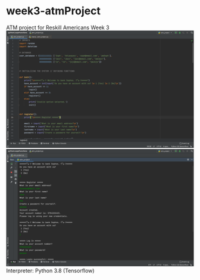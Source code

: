 # week3-atmProject
ATM project for Reskill Americans Week 3
![](screenshots/ScreenshotInput.png)
![](screenshots/ScreenshotOutput.png)
Interpreter: Python 3.8 (Tensorflow)
